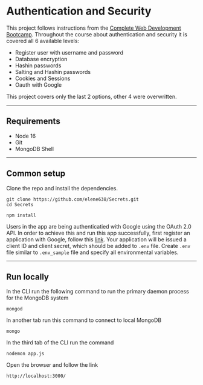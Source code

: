 # Authentication and Security

This project follows instructions from the [Complete Web Development Bootcamp](https://www.udemy.com/course/the-complete-web-development-bootcamp). Throughout the course about authentication and security it is covered all 6 available levels:
- Register user with username and password
- Database encryption
- Hashin passwords
- Salting and Hashin passwords
- Cookies and Sessions
- Oauth with Google

This project covers only the last 2 options, other 4 were overwritten.

---
## Requirements
- Node 16
- Git
- MongoDB Shell

---
## Common setup
Clone the repo and install the dependencies.
``` 
git clone https://github.com/elene638/Secrets.git
cd Secrets
```
``` 
npm install
```
Users in the app are being authenticatied with Google using the OAuth 2.0 API. In order to achieve this and run this app successfully, first register an application with Google, follow this [link](https://console.developers.google.com/). Your application will be issued a client ID and client secret, which should be added to `.env` file. Create `.env` file similar to `.env_sample` file and specify all environmental variables.

---

## Run locally

In the CLI run the following command to run the primary daemon process for the MongoDB system
```
mongod
```
In another tab run this command to connect to local MongoDB
```
mongo
```
In the third tab of the CLI run the command
```
nodemon app.js
```
Open the browser and follow the link 
```
http://localhost:3000/
```
